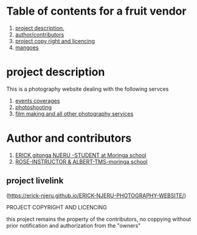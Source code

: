 # Table of contents for a fruit vendor
1. [project description.]()
2. [author/contributors]()
3. [project copy right and licencing]()
4. [mangoes]()

# project description 
This is a photography website dealing with the following servces
1. [events coverages ](#)
2. [photoshooting ](#)
3. [film making and all other photography services]()


# Author and contributors 
1. [ERICK gitonga NJERU -STUDENT at Moringa school]()
2. [ROSE-INSTRUCTOR & ALBERT-TMS-moringa school]()

## project livelink
(https://erick-njeru.github.io/ERICK-NJERU-PHOTOGRAPHY-WEBSITE/)

PROJECT COPYRIGHT AND LICENCING

this project remains the property of the contributors, no coppying without prior notification and authorization from the "owners"

